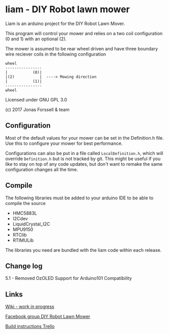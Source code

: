 # liam - DIY Robot lawn mower

Liam is an arduino project for the DIY Robot Lawn Mover.

This program will control your mower and relies on a two coil
configuration (0 and 1) with an optional (2).

The mower is assumed to be rear wheel driven and have three
boundary wire reciever coils in the following configuration

    wheel
    ----------------
    |           (0)|
    |(2)           |  ----> Mowing direction
    |           (1)|
    ----------------
    wheel

Licensed under GNU GPL 3.0

(c) 2017 Jonas Forssell & team

Configuration
------
Most of the default values for your mower can be set in the
Definition.h file. Use this to configure your mower for best
performance.

Configurations can also be put in a file called
`LocalDefinition.h`, which will override `Definition.h` but
is not tracked by git. This might be useful if you like to
stay on top of any code updates, but don't want to remake
the same configuration changes all the time.


Compile
------
The following libraries must be added to your arduino IDE to be able to compile the source

  * HMC5883L
  * I2Cdev
  * LiquidCrystal_I2C
  * MPU9150
  * RTClib
  * RTIMULib

  The libraries you need are bundled with the liam code within each release.

Change log
------
5.1  - Removed OzOLED Support for Arduino101 Compatibility

Links
------

[Wiki - work in progress](https://github.com/sm6yvr/liam/wiki)

[Facebook group DIY Robot Lawn Mower](https://www.facebook.com/groups/319588508137220/)

[Build instructions Trello](https://trello.com/b/gYQjoWY5/liam)
